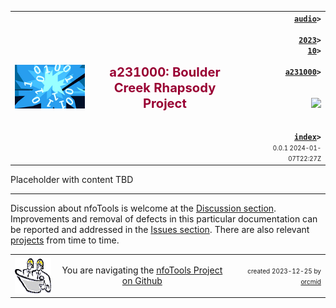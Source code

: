 <!-- index.md 0.0.1               UTF-8                          2024-01-07
     ----1----|----2----|----3----|----4----|----5----|----6----|----7----|--*

              a231000: Boulder Creek Rhapsody Project
     -->

<table border="0" width="100%">
  <tr>
    <td width="25%" align="left" height="6">
       <img src="../../../../images/nfoWorks-2014-06-02-1702-LogoSmall.png" />
       </td>
    <td width="48%" height="6"><p align="center"><font color="#990033"><strong>
	<big><big>a231000: Boulder Creek Rhapsody Project</big>
    </big></strong></font></p>
       </td>
    <td width="27%" height="6" valign="middle" align="right">
      <b><code><a href="../../../" target="top">audio</a>&gt;<br />
	  <a href="../../" target="_top">2023</a>&gt;
      <a href="./" target="_top">10</a>&gt;<br />
      <a href="./" target="_top">a231000</a>&gt;
      </code></b>
      <br /><br />
      <a href="https://clustrmaps.com/site/1bw9w" title="Visit tracker">
            <img src="//www.clustrmaps.com/map_v2.png?d=3-2eQV4fOuelVHp_YtztZ0hl9Uj4ei9zLKw_nRgCgyM&cl=ffffff" />
      </a>
      <br /><br />
      <b><code>
         <a href="index.html" target="_top">index</a>&gt;</code></b>
      <br />
      <small><small>
        0.0.1 2024-01-07T22:27Z<!-- MAINTAIN THIS MANUALLY -->
      </small></small>
      </td>
  </tr>
</table>

Placeholder with content TBD

----

Discussion about nfoTools is welcome at the
[Discussion section](https://github.com/orcmid/nfoTools/discussions).
Improvements and removal of defects in this particular documentation can be
reported and addressed in the
[Issues section](https://github.com/orcmid/nfoTools/issues).  There are also
relevant [projects](https://github.com/orcmid/nfoTools/projects?type=classic)
from time to time.

<table border="0" cellspacing="3" width="100%">
  <tr>
    <td width="14%">
	<a href="index.htm" target="_top">
       <img border="0" src="../../../../images/hardhat-thumb.gif"
            alt="Hard Hat Area"
            align="left" width="80" height="57">
       </a>
    </td>
    <td width="54%" valign="middle" align="center">
      You are navigating the <a href="../../../">nfoTools Project on
      Github</a></td>
    <td width="30%">
      <p align="right"><font size="-2">created 2023-12-25 by
         <a target="_top" href="../../../../orcmid">orcmid</a> </font></p>
    </td>
  </tr>
</table>
<!-- ----1----|----2----|----3----|----4----|----5----|----6----|----7----|--*

     0.0.1  2024-01-07T22:27Z Fix hard hat link
     0.0.0  2024-01-07T19:33Z Placeholder morphed from 2023/12 folio cover.

              *** end of docs/audio/2023/10/a231000/index.md ***
     -->
